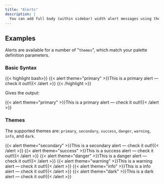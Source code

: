 ```yaml
---
title: "Alerts"
description: |
  You can add full body (within sidebar) width alert messages using the <code>alert</code> shortcode.
---
```


## Examples

Alerts are available for a number of "`themes`", which match your palette definition parameters.

### Basic Syntax

{{< highlight bash>}}
{{< alert theme="primary" >}}This is a primary alert — check it out!{{< /alert >}}
{{< /highlight >}}

Gives the output:

{{< alert theme="primary" >}}This is a primary alert — check it out!{{< /alert >}}

### Themes

The supported themes are: `primary`, `secondary`, `success`, `danger`, `warning`, `info`, and `dark`.

{{< alert theme="secondary" >}}This is a secondary alert — check it out!{{< /alert >}}
{{< alert theme="success" >}}This is a success alert — check it out!{{< /alert >}}
{{< alert theme="danger" >}}This is a danger alert — check it out!{{< /alert >}}
{{< alert theme="warning" >}}This is a warning alert — check it out!{{< /alert >}}
{{< alert theme="info" >}}This is a info alert — check it out!{{< /alert >}}
{{< alert theme="dark" >}}This is a dark alert — check it out!{{< /alert >}}
